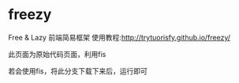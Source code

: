 # freezy

Free & Lazy 前端简易框架 使用教程:http://trytuorisfy.github.io/freezy/

此页面为原始代码页面，利用fis

若会使用fis，将此分支下载下来后，运行即可
